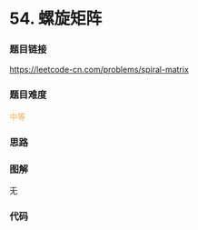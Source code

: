 # 54. 螺旋矩阵

### 题目链接

https://leetcode-cn.com/problems/spiral-matrix

### 题目难度

<font color=#F0AD4E>中等</font>

### 思路



### 图解

无

### 代码

```python
```